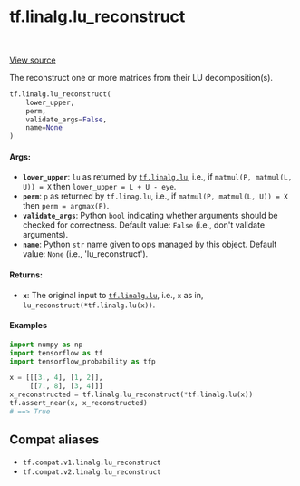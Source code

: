 <div itemscope itemtype="http://developers.google.com/ReferenceObject">
<meta itemprop="name" content="tf.linalg.lu_reconstruct" />
<meta itemprop="path" content="Stable" />
</div>

# tf.linalg.lu_reconstruct

<!-- Insert buttons and diff -->

<table class="tfo-notebook-buttons tfo-api" align="left">
</table>

<a target="_blank" href="/code/stable/tensorflow/python/ops/linalg/linalg_impl.py">View source</a>



The reconstruct one or more matrices from their LU decomposition(s).

``` python
tf.linalg.lu_reconstruct(
    lower_upper,
    perm,
    validate_args=False,
    name=None
)
```



<!-- Placeholder for "Used in" -->


#### Args:


* <b>`lower_upper`</b>: `lu` as returned by <a href="../../tf/linalg/lu.md"><code>tf.linalg.lu</code></a>, i.e., if `matmul(P,
  matmul(L, U)) = X` then `lower_upper = L + U - eye`.
* <b>`perm`</b>: `p` as returned by `tf.linag.lu`, i.e., if `matmul(P, matmul(L, U)) =
  X` then `perm = argmax(P)`.
* <b>`validate_args`</b>: Python `bool` indicating whether arguments should be checked
  for correctness.
  Default value: `False` (i.e., don't validate arguments).
* <b>`name`</b>: Python `str` name given to ops managed by this object.
  Default value: `None` (i.e., 'lu_reconstruct').


#### Returns:


* <b>`x`</b>: The original input to <a href="../../tf/linalg/lu.md"><code>tf.linalg.lu</code></a>, i.e., `x` as in,
  `lu_reconstruct(*tf.linalg.lu(x))`.

#### Examples

```python
import numpy as np
import tensorflow as tf
import tensorflow_probability as tfp

x = [[[3., 4], [1, 2]],
     [[7., 8], [3, 4]]]
x_reconstructed = tf.linalg.lu_reconstruct(*tf.linalg.lu(x))
tf.assert_near(x, x_reconstructed)
# ==> True
```

## Compat aliases

* `tf.compat.v1.linalg.lu_reconstruct`
* `tf.compat.v2.linalg.lu_reconstruct`

